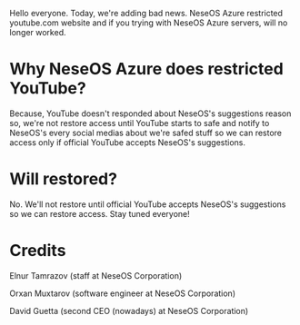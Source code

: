 Hello everyone. Today, we're adding bad news. NeseOS Azure restricted youtube.com website and if you trying with NeseOS Azure servers, will no longer worked. 

# Why NeseOS Azure does restricted YouTube?

Because, YouTube doesn't responded about NeseOS's suggestions reason so, we're not restore access until YouTube starts to safe and notify to NeseOS's every social medias about we're safed stuff so we can restore access only if official YouTube accepts NeseOS's suggestions. 

# Will restored?

No. We'll not restore until official YouTube accepts NeseOS's suggestions so we can restore access. Stay tuned everyone!

# Credits

Elnur Tamrazov (staff at NeseOS Corporation)

Orxan Muxtarov (software engineer at NeseOS Corporation)

David Guetta (second CEO (nowadays) at NeseOS Corporation)
